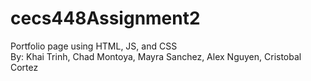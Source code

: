 # cecs448Assignment2
Portfolio page using HTML, JS, and CSS
<br />
By: Khai Trinh, Chad Montoya, Mayra Sanchez, Alex Nguyen, Cristobal Cortez
